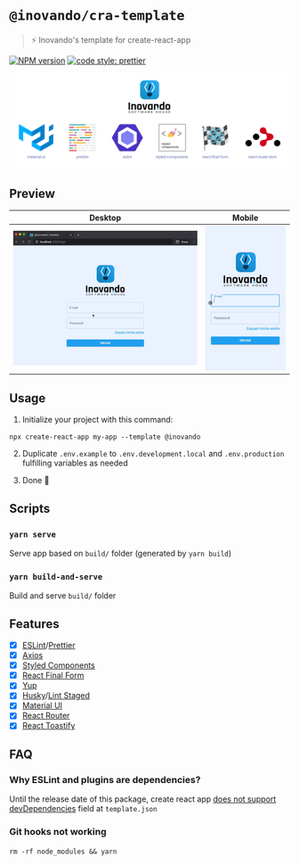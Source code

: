 # `@inovando/cra-template`
> ⚡️ Inovando's template for create-react-app

[![NPM version](https://img.shields.io/npm/v/@inovando/cra-template.svg)](https://www.npmjs.com/package/@inovando/cra-template)
[![code style: prettier](https://img.shields.io/badge/code_style-prettier-ff69b4.svg)](https://github.com/prettier/prettier)

![Package Main Techs](docs/techs.png)

## Preview

|   Desktop   |  Mobile  |
|---------|-----------|
| ![Template Chrome Desktop Preview](docs/preview-desktop.gif) | ![Template Mobile Preview](docs/preview-mobile.gif) |


## Usage

1. Initialize your project with this command:

```
npx create-react-app my-app --template @inovando
```

2. Duplicate `.env.example` to `.env.development.local` and `.env.production` fulfilling variables as needed

3. Done 🎉

## Scripts

### `yarn serve`

Serve app based on `build/` folder (generated by `yarn build`)

### `yarn build-and-serve`

Build and serve `build/` folder

## Features
- [x] [ESLint](https://github.com/santospatrick/eslint-config-react)/[Prettier](https://github.com/santospatrick/prettier-config)
- [x] [Axios](https://www.npmjs.com/package/axios)
- [x] [Styled Components](https://styled-components.com/)
- [x] [React Final Form](https://final-form.org/react)
- [x] [Yup](https://runkit.com/jquense/yup)
- [x] [Husky](https://github.com/typicode/husky)/[Lint Staged](https://github.com/okonet/lint-staged)
- [x] [Material UI](https://material-ui.com/)
- [x] [React Router](https://reacttraining.com/react-router/web/guides/quick-start)
- [x] [React Toastify](https://github.com/fkhadra/react-toastify)

## FAQ

### Why ESLint and plugins are dependencies?

Until the release date of this package, create react app [does not support devDependencies](https://github.com/facebook/create-react-app/issues/8082) field at `template.json`

### Git hooks not working

```
rm -rf node_modules && yarn
```
